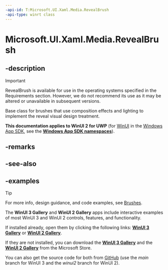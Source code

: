 ```yaml
---
-api-id: T:Microsoft.UI.Xaml.Media.RevealBrush
-api-type: winrt class
---
```

<!-- Class syntax.
public class RevealBrush : XamlCompositionBrushBase, XamlCompositionBrushBase
-->

# Microsoft.UI.Xaml.Media.RevealBrush

## -description

> [!Important]
> RevealBrush is available for use in the operating systems specified in the Requirements section. However, we do not recommend its use as it may be altered or unavailable in subsequent versions.

Base class for brushes that use composition effects and lighting to implement the reveal visual design treatment.

**This documentation applies to WinUI 2 for UWP** (for [WinUI](/windows/apps/winui/winui3/) in the [Windows App SDK](/windows/apps/windows-app-sdk/), see the **[Windows App SDK namespaces](/windows/windows-app-sdk/api/winrt/)**).

## -remarks

## -see-also

## -examples

> [!TIP]
> For more info, design guidance, and code examples, see [Brushes](/windows/apps/design/style/brushes).
>
> The **WinUI 3 Gallery** and **WinUI 2 Gallery** apps include interactive examples of most WinUI 3 and WinUI 2 controls, features, and functionality.
>
> If installed already, open them by clicking the following links: [**WinUI 3 Gallery**](winui3gallery:/item/RadialGradientBrush) or [**WinUI 2 Gallery**](winui2gallery:/item/RadialGradientBrush).
>
> If they are not installed, you can download the [**WinUI 3 Gallery**](https://www.microsoft.com/store/productId/9P3JFPWWDZRC) and the [**WinUI 2 Gallery**](https://www.microsoft.com/store/productId/9MSVH128X2ZT) from the Microsoft Store.
>
> You can also get the source code for both from [GitHub](https://github.com/Microsoft/WinUI-Gallery) (use the *main* branch for WinUI 3 and the *winui2* branch for WinUI 2).
